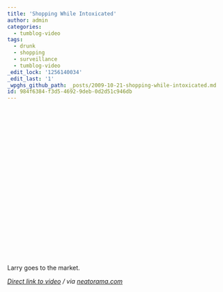 ```yaml
---
title: 'Shopping While Intoxicated'
author: admin
categories:
  - tumblog-video
tags:
  - drunk
  - shopping
  - surveillance
  - tumblog-video
_edit_lock: '1256140034'
_edit_last: '1'
_wpghs_github_path: _posts/2009-10-21-shopping-while-intoxicated.md
id: 984f6384-f3d5-4692-9deb-0d2d51c946db
---
```

<p><object width="425" height="344"><param name="movie" value="http://www.youtube.com/v/-s_40rM_L0s&rel=0&color1=0xb1b1b1&color2=0xcfcfcf&hl=en&feature=player_embedded&fs=1"></param><param name="allowFullScreen" value="true"></param><param name="allowScriptAccess" value="always"></param><embed src="http://www.youtube.com/v/-s_40rM_L0s&rel=0&color1=0xb1b1b1&color2=0xcfcfcf&hl=en&feature=player_embedded&fs=1" type="application/x-shockwave-flash" allowfullscreen="true" allowScriptAccess="always" width="425" height="344"></embed></object></p>
<p>Larry goes to the market.</p>
<p><em><a href="http://www.youtube.com/watch?v=-s_40rM_L0s&feature=player_embedded">Direct link to video</a> / via <a href="http://www.neatorama.com/2009/10/21/larry-goes-to-the-market/">neatorama.com</a></em></p>

